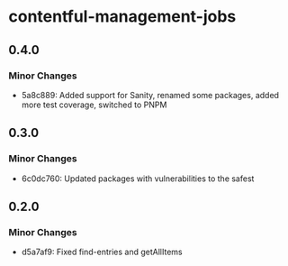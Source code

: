 # contentful-management-jobs

## 0.4.0

### Minor Changes

- 5a8c889: Added support for Sanity, renamed some packages, added more test coverage, switched to PNPM

## 0.3.0

### Minor Changes

- 6c0dc760: Updated packages with vulnerabilities to the safest

## 0.2.0

### Minor Changes

- d5a7af9: Fixed find-entries and getAllItems
